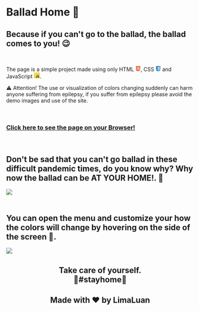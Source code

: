 # Ballad Home 🎊
## Because if you can't go to the ballad, the ballad comes to you! 😉
<br />
<p>The page is a simple project made using only HTML <img src="https://raw.githubusercontent.com/devicons/devicon/master/icons/html5/html5-original.svg" alt="html5" width="14" height="14" style="max-width:100%">, CSS <img src="https://raw.githubusercontent.com/devicons/devicon/master/icons/css3/css3-original.svg" alt="html5" width="14" height="14" style="max-width:100%"></img> and JavaScript <img src="https://raw.githubusercontent.com/devicons/devicon/master/icons/javascript/javascript-original.svg" width="16" height="16" style="max-width:100%"></img>.</p>
<p>⚠️ Attention! The use or visualization of colors changing suddenly can harm anyone suffering from epilepsy, if you suffer from epilepsy please avoid the demo images and use of the site.</p>
<br />

<h3><a href="https://limaluan.github.io/ballad_home/" target="_blank">Click here to see the page on your Browser!</a></h3>
<br />

## Don't be sad that you can't go ballad in these difficult pandemic times, do you know why? Why now the ballad can be AT YOUR HOME!. :tada:

<img src="https://github.com/limaluan/just_random_colors/blob/master/demo_imgs/random_colors.gif?raw=true" /><br />
<br />

## You can open the menu and customize your how the colors will change by hovering on the side of the screen 🔧.

<img src="https://github.com/limaluan/just_random_colors/blob/master/demo_imgs/scheme_menu.gif?raw=true">

<h2 align="center">Take care of yourself.<br />🏡#stayhome🏡</h2>
<h2 align="center">Made with ❤️ by LimaLuan</h2>
